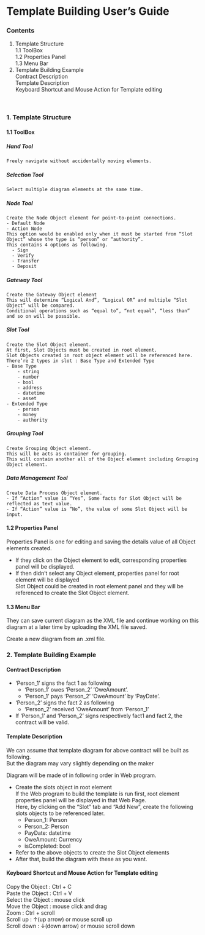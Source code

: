 




# Template Building User’s Guide 

### Contents

1.	Template Structure  
  1.1	ToolBox  
  1.2	Properties Panel  
  1.3	Menu Bar  
2.	Template Building Example  
  Contract Description  
  Template Description  
  Keyboard Shortcut and Mouse Action for Template editing  

 
### 1.	Template Structure

#### 1.1	ToolBox  
##### Hand Tool  
	Freely navigate without accidentally moving elements.  
##### Selection Tool  
	Select multiple diagram elements at the same time.  
##### Node Tool  
    Create the Node Object element for point-to-point connections.  
    - Default Node  
    - Action Node  
    This option would be enabled only when it must be started from “Slot Object” whose the type is “person” or “authority”.  
    This contains 4 options as following.  
      - Sign  
      - Verify  
      - Transfer  
      - Deposit  
##### Gateway Tool  
    Create the Gateway Object element  
    This will determine “Logical And”, “Logical OR” and multiple “Slot Object” will be compared.  
    Conditional operations such as “equal to”, “not equal”, “less than” and so on will be possible.  
##### Slot Tool  
    Create the Slot Object element.  
    At first, Slot Objects must be created in root element.   
    Slot Objects created in root object element will be referenced here.  
    There’re 2 types in slot : Base Type and Extended Type  
    - Base Type  
        - string  
        - number  
        - bool  
        - address  
        - datetime  
        - asset  
    - Extended Type  
        - person  
        - money  
        - authority  
##### Grouping Tool  
    Create Grouping Object element.  
    This will be acts as container for grouping.   
    This will contain another all of the Object element including Grouping Object element.  

##### Data Management Tool  
    Create Data Process Object element.  
    - If “Action” value is “Yes”, Some facts for Slot Object will be reflected as text value.  
    - If “Action” value is “No”, the value of some Slot Object will be input.  

#### 1.2	Properties Panel

  Properties Panel is one for editing and saving the details value of all Object elements created.  
  - If they click on the Object element to edit, corresponding properties panel will be displayed.  
  - If then didn’t select any Object element, properties panel for root element will be displayed  
  Slot Object could be created in root element panel and they will be referenced to create the Slot Object element.  

#### 1.3	Menu Bar

  
They can save current diagram as the XML file and continue working on this diagram at a later time by uploading the XML file saved.  
 
Create a new diagram from an .xml file.  

### 2.	Template Building Example


#### Contract Description

  - ‘Person_1’ signs the fact 1 as following  
    - ‘Person_1’ owes ‘Person_2’ ‘OweAmount’.  
    - ‘Person_1’ pays ‘Person_2’ ‘OweAmount’ by ‘PayDate’.  
  - ‘Person_2’ signs the fact 2 as following  
    - ‘Person_2’ received ‘OweAmount’ from ‘Person_1’  
  - If ‘Person_1’ and ‘Person_2’ signs respectively fact1 and fact 2, the contract will be valid.  
#### Template Description

We can assume that template diagram for above contract will be built as following.  
But the diagram may vary slightly depending on the maker  
 

Diagram will be made of in following order in Web program.  
  - Create the slots object in root element  
    If the Web program to build the template is run first, root element properties panel will be displayed in that Web Page.  
    Here, by clicking on the “Slot” tab and “Add New”, create the following slots objects to be referenced later.  
    - Person_1: Person  
    - Person_2: Person  
    - PayDate: datetime  
    - OweAmount: Currency  
    - isCompleted: bool  
  - Refer to the above objects to create the Slot Object elements  
  - After that, build the diagram with these as you want.  

#### Keyboard Shortcut and Mouse Action for Template editing

Copy the Object : Ctrl + C  
Paste the Object : Ctrl + V  
Select the Object : mouse click  
Move the Object : mouse click and drag  
Zoom : Ctrl + scroll  
Scroll up : ↑(up arrow) or mouse scroll up  
Scroll down : ↓(down arrow) or mouse scroll down  


